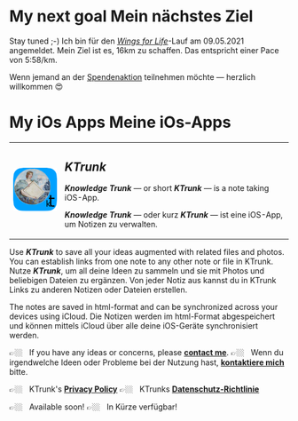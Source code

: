 <h1>
  <span class="en">My next goal</span>
  <span class="de">Mein nächstes Ziel</span>
</h1>

<span class="en">Stay tuned ;-)</span>
<span class="de">Ich bin für den *[Wings for Life](https://www.wingsforlifeworldrun.com/de)*-Lauf am 09.05.2021 angemeldet. Mein Ziel ist es, 16km zu schaffen. Das entspricht einer Pace von 5:58/km.</span>

<span class="de">Wenn jemand an der [Spendenaktion](https://www.wingsforlifeworldrun.com/de/profiles/aP2J7Q) teilnehmen möchte — herzlich willkommen &#128525;</span>

<h1>
  <span class="en">My iOs Apps</span>
  <span class="de">Meine iOs-Apps</span>
</h1>

<table>
  <tr>
    <td style="border: 0px;"><img src="KTrunk/logo120.png"></td>
    <td style="border: 0px; padding-left: .5em;"><h2><b><i>KTrunk</i></b></h2>
      <p class="en"><b><i>Knowledge Trunk</i></b> — or short <b><i>KTrunk</i></b> — is a note taking iOS-App.</p>
      <p class="de"><b><i>Knowledge Trunk</i></b> — oder kurz <b><i>KTrunk</i></b> — ist eine iOS-App, um Notizen zu verwalten.</p>
    </td> 
  </tr>
</table>

<span class="en">Use ***KTrunk*** to save all your ideas augmented with related files and photos. You can establish links from one note to any other note or file in KTrunk.</span>
<span class="de">Nutze ***KTrunk***, um all deine Ideen zu sammeln und sie mit Photos und beliebigen Dateien zu ergänzen. Von jeder Notiz aus kannst du in KTrunk Links zu anderen Notizen oder Dateien erstellen.</span>

<span class="en">The notes are saved in html-format and can be synchronized across your devices using iCloud.</span>
<span class="de">Die Notizen werden im html-Format abgespeichert und können mittels iCloud über alle deine iOS-Geräte synchronisiert werden.</span>        


<span class="en">&#128073;&#127996; &nbsp; If you have any ideas or concerns, please **[contact me](mailto:cl.schuetzdeller@icloud.com>)**.</span>
<span class="de">&#128073;&#127996; &nbsp; Wenn du irgendwelche Ideen oder Probleme bei der Nutzung hast, **[kontaktiere mich](mailto:cl.schuetzdeller@icloud.com")** bitte.</span>

<span class="en">&#128073;&#127996; &nbsp; KTrunk's **[Privacy Policy](KTrunk/PrivacyPolicy.md)**</span>
<span class="de">&#128073;&#127996; &nbsp; KTrunks **[Datenschutz-Richtlinie](KTrunk/PrivacyPolicy.md)**</span> 

<span class="en">&#128073;&#127996; &nbsp; Available soon!</span>
<span class="de">&#128073;&#127996; &nbsp; In Kürze verfügbar!</span>

